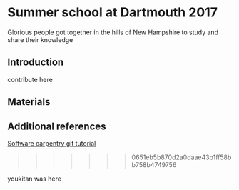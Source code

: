 # Summer school at Dartmouth 2017

Glorious people got together in the hills of New Hampshire to study
and share their knowledge

## Introduction

contribute here

## Materials

## Additional references

[Software carpentry git tutorial](https://swcarpentry.github.io/git-novice/)
>>>>>>> 0651eb5b870d2a0daae43b1ff58bb758b4749756

youkitan was here
